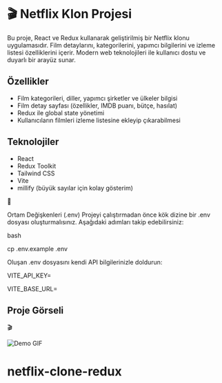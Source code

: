 <h1>🎬 Netflix Klon Projesi </h1>

Bu proje, React ve Redux kullanarak geliştirilmiş bir Netflix klonu uygulamasıdır. Film detaylarını, kategorilerini, yapımcı bilgilerini ve izleme listesi özelliklerini içerir. Modern web teknolojileri ile kullanıcı dostu ve duyarlı bir arayüz sunar.

## Özellikler

<ul style="list-style-type: disc;">
  <li>Film kategorileri, diller, yapımcı şirketler ve ülkeler bilgisi</li>
  <li>Film detay sayfası (özellikler, IMDB puanı, bütçe, hasılat)</li>
  <li>Redux ile global state yönetimi</li>
  <li>Kullanıcıların filmleri izleme listesine ekleyip çıkarabilmesi</li>
</ul>


## Teknolojiler
<ul style="list-style-type: disc;">
<li> React  </li>
<li> Redux Toolkit  </li>
<li> Tailwind CSS  </li>
<li>Vite  </li>
<li> millify (büyük sayılar için kolay gösterim) </li>
</ul>


📁 

Ortam Değişkenleri (.env)
Projeyi çalıştırmadan önce kök dizine bir .env dosyası oluşturmalısınız.
Aşağıdaki adımları takip edebilirsiniz:

  bash

cp .env.example .env

Oluşan .env dosyasını kendi API bilgilerinizle doldurun:



VITE_API_KEY=

VITE_BASE_URL=


## Proje Görseli

🎬

![Demo GIF](https://user-images.githubusercontent.com/kullaniciAdi/demo.gif)





# netflix-clone-redux
